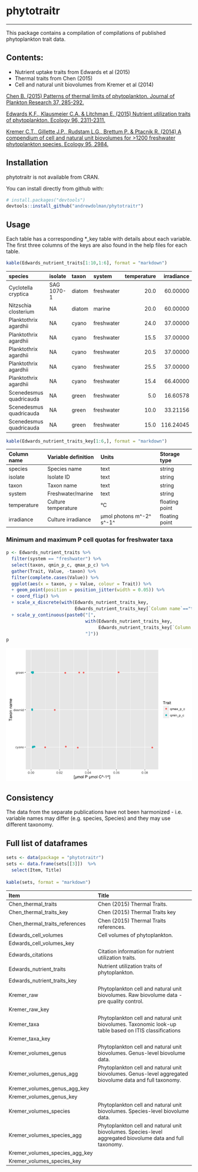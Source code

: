 # phytotraitr
*********************
This package contains a compilation of compilations of published phytoplankton trait data. 

## Contents:

* Nutrient uptake traits from Edwards et al (2015)
* Thermal traits from Chen (2015)
* Cell and natural unit biovolumes from Kremer et al (2014)


[Chen B. (2015) Patterns of thermal limits of phytoplankton. Journal of Plankton Research 37, 285-292.](http://www.plankt.oxfordjournals.org/cgi/doi/10.1093/plankt/fbv009)

[Edwards K.F., Klausmeier C.A. & Litchman E. (2015) Nutrient utilization traits of phytoplankton. Ecology 96, 2311-2311.](http://www.esajournals.org/doi/abs/10.1890/14-2252.1)

[Kremer C.T., Gillette J.P., Rudstam L.G., Brettum P. & Ptacnik R. (2014) A compendium of cell and natural unit biovolumes for >1200 freshwater phytoplankton species. Ecology 95, 2984.](http://www.esajournals.org/doi/abs/10.1890/14-0603.1)

## Installation

phytotraitr is not available from CRAN.

You can install directly from github with:
```R
# install.packages("devtools")
devtools::install_github("andrewdolman/phytotraitr")
```

## Usage



Each table has a corresponding *_key table with details about each variable. The first three columns of the keys are also found in the help files for each table.


```r
kable(Edwards_nutrient_traits[1:10,1:6], format = "markdown")
```



|species                 |isolate    |taxon  |system     | temperature| irradiance|
|:-----------------------|:----------|:------|:----------|-----------:|----------:|
|Cyclotella cryptica     |SAG 1070-1 |diatom |freshwater |        20.0|   60.00000|
|Nitzschia closterium    |NA         |diatom |marine     |        20.0|   60.00000|
|Planktothrix agardhii   |NA         |cyano  |freshwater |        24.0|   37.00000|
|Planktothrix agardhii   |NA         |cyano  |freshwater |        15.5|   37.00000|
|Planktothrix agardhii   |NA         |cyano  |freshwater |        20.5|   37.00000|
|Planktothrix agardhii   |NA         |cyano  |freshwater |        25.5|   37.00000|
|Planktothrix agardhii   |NA         |cyano  |freshwater |        15.4|   66.40000|
|Scenedesmus quadricauda |NA         |green  |freshwater |         5.0|   16.60578|
|Scenedesmus quadricauda |NA         |green  |freshwater |        10.0|   33.21156|
|Scenedesmus quadricauda |NA         |green  |freshwater |        15.0|  116.24045|

```r
kable(Edwards_nutrient_traits_key[1:6,], format = "markdown")
```



|Column name |Variable definition |Units                    |Storage type   |
|:-----------|:-------------------|:------------------------|:--------------|
|species     |Species name        |text                     |string         |
|isolate     |Isolate ID          |text                     |string         |
|taxon       |Taxon name          |text                     |string         |
|system      |Freshwater/marine   |text                     |string         |
|temperature |Culture temperature |°C                       |floating point |
|irradiance  |Culture irradiance  |µmol photons m^-2^ s^-1^ |floating point |

### Minimum and maximum P cell quotas for freshwater taxa


```r
p <- Edwards_nutrient_traits %>% 
  filter(system == "freshwater") %>%
  select(taxon, qmin_p_c, qmax_p_c) %>% 
  gather(Trait, Value, -taxon) %>% 
  filter(complete.cases(Value)) %>% 
  ggplot(aes(x = taxon, y = Value, colour = Trait)) %>% 
  + geom_point(position = position_jitter(width = 0.05)) %>% 
  + coord_flip() %>% 
  + scale_x_discrete(with(Edwards_nutrient_traits_key,
                          Edwards_nutrient_traits_key[`Column name`=="taxon","Variable definition"])) %>% 
  + scale_y_continuous(paste0("[",
                              with(Edwards_nutrient_traits_key,
                                   Edwards_nutrient_traits_key[`Column name`=="qmin_p_c","Units"]),
                              "]"))
p
```

![](readme_files/figure-html/min_max_P_C-1.png)<!-- -->


## Consistency

The data from the separate publications have not been harmonized - i.e. variable names may differ (e.g. species, Species) and they may use different taxonomy.


## Full list of dataframes


```r
sets <- data(package = "phytotraitr")  
sets <- data.frame(sets[[3]])  %>% 
  select(Item, Title)

kable(sets, format = "markdown")
```



|Item                           |Title                                                                                                       |
|:------------------------------|:-----------------------------------------------------------------------------------------------------------|
|Chen_thermal_traits            |Chen (2015) Thermal Traits.                                                                                 |
|Chen_thermal_traits_key        |Chen (2015) Thermal Traits key                                                                              |
|Chen_thermal_traits_references |Chen (2015) Thermal Traits references.                                                                      |
|Edwards_cell_volumes           |Cell volumes of phytoplankton.                                                                              |
|Edwards_cell_volumes_key       |                                                                                                            |
|Edwards_citations              |Citation information for nutrient utilization traits.                                                       |
|Edwards_nutrient_traits        |Nutrient utilization traits of phytoplankton.                                                               |
|Edwards_nutrient_traits_key    |                                                                                                            |
|Kremer_raw                     |Phytoplankton cell and natural unit biovolumes.  Raw biovolume data - pre quality control.                  |
|Kremer_raw_key                 |                                                                                                            |
|Kremer_taxa                    |Phytoplankton cell and natural unit biovolumes.  Taxonomic look-up table based on ITIS classifications      |
|Kremer_taxa_key                |                                                                                                            |
|Kremer_volumes_genus           |Phytoplankton cell and natural unit biovolumes.  Genus-level biovolume data.                                |
|Kremer_volumes_genus_agg       |Phytoplankton cell and natural unit biovolumes.  Genus-level aggregated biovolume data and full taxonomy.   |
|Kremer_volumes_genus_agg_key   |                                                                                                            |
|Kremer_volumes_genus_key       |                                                                                                            |
|Kremer_volumes_species         |Phytoplankton cell and natural unit biovolumes.  Species-level biovolume data.                              |
|Kremer_volumes_species_agg     |Phytoplankton cell and natural unit biovolumes.  Species-level aggregated biovolume data and full taxonomy. |
|Kremer_volumes_species_agg_key |                                                                                                            |
|Kremer_volumes_species_key     |                                                                                                            |

